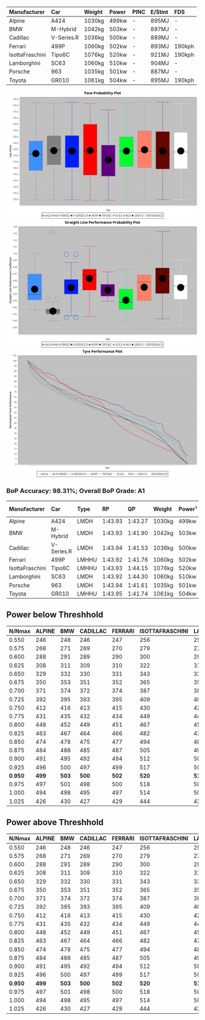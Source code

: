 |Manufacturer|Car|Weight|Power|PINC|E/Stint|FDS|
|:-|:-|:-|:-|:-|:-|:-|
|Alpine|A424|1030kg|499kw|-|895MJ|-|
|BMW|M-Hybrid|1042kg|503kw|-|897MJ|-|
|Cadillac|V-Series.R|1036kg|500kw|-|889MJ|-|
|Ferrari|499P|1060kg|502kw|-|893MJ|190kph|
|IsottaFraschini|Tipo6C|1076kg|520kw|-|921MJ|190kph|
|Lamborghini|SC63|1060kg|510kw|-|904MJ|-|
|Porsche|963|1035kg|501kw|-|887MJ|-|
|Toyota|GR010|1061kg|504kw|-|895MJ|190kph|

![PACECHART](./IMG/AUTO.png)
![STRAIGHTLINEPERFORMANCECHART](./IMG/AUTO_sp.png)
![TYREPERFORMANCECHART](./IMG/AUTO_tw.png)

### BoP Accuracy: 98.31%; Overall BoP Grade: A1
|Manufacturer|Car|Type|RP|QP|Weight|Power¹|Threshhold|PINC|Power²|E/Stint|AVG Vmax|FDS|RDLC|L/Stint|BOP-Grade|ModelAccuracy|ModelPoints|Match%|
|:-|:-|:-|:-|:-|:-|:-|:-|:-|:-|:-|:-|:-|:-|:-|:-|:-|:-|:-|
|Alpine|A424|LMDH|1:43.93|1:43.27|1030kg|499kw|0.0kph|-|499kw|895MJ|294.21kph|-|1.03|33|~A1|80.53%|517|100.00%|
|BMW|M-Hybrid|LMDH|1:43.93|1:41.90|1042kg|503kw|0.0kph|-|503kw|897MJ|290.05kph|-|1.02|33|~A1|98.60%|1690|100.00%|
|Cadillac|V-Series.R|LMDH|1:43.94|1:41.53|1036kg|500kw|0.0kph|-|500kw|889MJ|293.95kph|-|1.02|33|~A1|88.58%|2033|100.00%|
|Ferrari|499P|LMHHU|1:43.92|1:41.76|1060kg|502kw|0.0kph|-|502kw|893MJ|295.82kph|190kph|1.03|33|~A1|84.67%|2303|100.00%|
|IsottaFraschini|Tipo6C|LMHHU|1:43.93|1:44.15|1076kg|520kw|0.0kph|-|520kw|921MJ|293.93kph|190kph|1.03|33|+A2|66.67%|96|93.04%|
|Lamborghini|SC63|LMDH|1:43.92|1:44.30|1060kg|510kw|0.0kph|-|510kw|904MJ|291.40kph|-|1.03|33|+A2|96.77%|419|93.44%|
|Porsche|963|LMDH|1:43.94|1:41.61|1035kg|501kw|0.0kph|-|501kw|887MJ|294.63kph|-|1.02|33|~A1|93.05%|5740|100.00%|
|Toyota|GR010|LMHHU|1:43.95|1:41.74|1061kg|504kw|0.0kph|-|504kw|895MJ|295.91kph|190kph|1.03|33|~A1|90.17%|3255|100.00%|

## Power below Threshhold
|N/Nmax|ALPINE|BMW|CADILLAC|FERRARI|ISOTTAFRASCHINI|LAMBORGHINI|PORSCHE|TOYOTA|
|:-|:-|:-|:-|:-|:-|:-|:-|:-|
|0.550|246|248|246|247|256|251|247|248|
|0.575|268|271|269|270|279|274|270|271|
|0.600|288|291|289|290|300|295|290|291|
|0.625|308|311|309|310|322|316|310|312|
|0.650|329|332|330|331|343|337|331|333|
|0.675|350|353|351|352|365|358|352|354|
|0.700|371|374|372|374|387|380|373|375|
|0.725|392|395|393|395|409|401|394|396|
|0.750|412|416|413|415|430|422|414|416|
|0.775|431|435|432|434|449|441|433|435|
|0.800|448|452|449|451|467|458|450|453|
|0.825|463|467|464|466|482|473|465|468|
|0.850|474|478|475|477|494|485|476|479|
|0.875|484|488|485|487|505|495|486|489|
|0.900|491|495|492|494|512|502|493|496|
|0.925|496|500|497|499|517|507|498|501|
|**0.950**|**499**|**503**|**500**|**502**|**520**|**510**|**501**|**504**|
|0.975|497|501|498|500|518|508|499|502|
|1.000|494|498|495|497|514|505|496|499|
|1.025|426|430|427|429|444|436|428|430|

## Power above Threshhold
|N/Nmax|ALPINE|BMW|CADILLAC|FERRARI|ISOTTAFRASCHINI|LAMBORGHINI|PORSCHE|TOYOTA|
|:-|:-|:-|:-|:-|:-|:-|:-|:-|
|0.550|246|248|246|247|256|251|247|248|
|0.575|268|271|269|270|279|274|270|271|
|0.600|288|291|289|290|300|295|290|291|
|0.625|308|311|309|310|322|316|310|312|
|0.650|329|332|330|331|343|337|331|333|
|0.675|350|353|351|352|365|358|352|354|
|0.700|371|374|372|374|387|380|373|375|
|0.725|392|395|393|395|409|401|394|396|
|0.750|412|416|413|415|430|422|414|416|
|0.775|431|435|432|434|449|441|433|435|
|0.800|448|452|449|451|467|458|450|453|
|0.825|463|467|464|466|482|473|465|468|
|0.850|474|478|475|477|494|485|476|479|
|0.875|484|488|485|487|505|495|486|489|
|0.900|491|495|492|494|512|502|493|496|
|0.925|496|500|497|499|517|507|498|501|
|**0.950**|**499**|**503**|**500**|**502**|**520**|**510**|**501**|**504**|
|0.975|497|501|498|500|518|508|499|502|
|1.000|494|498|495|497|514|505|496|499|
|1.025|426|430|427|429|444|436|428|430|

